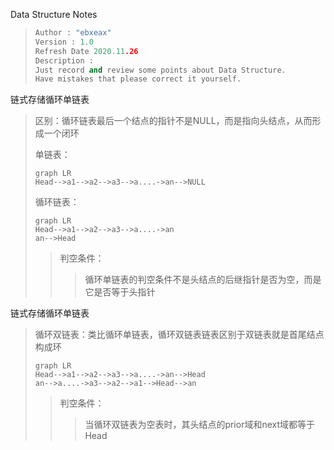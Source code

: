 Data Structure Notes

> ```c++
> Author : "ebxeax"
> Version : 1.0
> Refresh Date 2020.11.26
> Description : 
> Just record and review some points about Data Structure.
> Have mistakes that please correct it yourself.
> ```

链式存储循环单链表

> 区别：循环链表最后一个结点的指针不是NULL，而是指向头结点，从而形成一个闭环
>
> 单链表：
>
> ```mermaid
> graph LR
> Head-->a1-->a2-->a3-->a....->an-->NULL
> ```
>
> 循环链表：
>
> ```mermaid
> graph LR
> Head-->a1-->a2-->a3-->a....->an
> an-->Head
> ```
>
> > 判空条件：
> >
> > > 循环单链表的判空条件不是头结点的后继指针是否为空，而是它是否等于头指针

链式存储循环单链表

> 循环双链表：类比循环单链表，循环双链表链表区别于双链表就是首尾结点构成环
>
> ```mermaid
> graph LR
> Head-->a1-->a2-->a3-->a....->an-->Head
> an-->a....->a3-->a2-->a1-->Head-->an
> 
> ```
>
> > 判空条件：
> >
> > > 当循环双链表为空表时，其头结点的prior域和next域都等于Head

